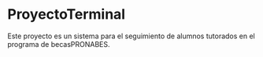 # ProyectoTerminal
 Este proyecto es un sistema para el seguimiento de alumnos tutorados en el programa de becasPRONABES. 

